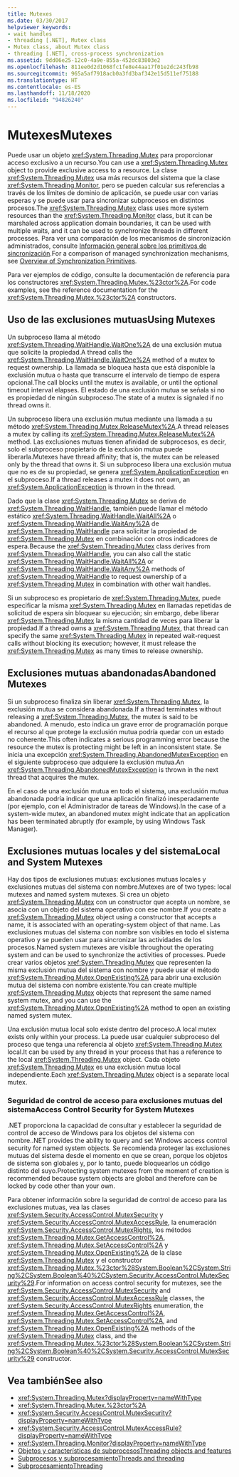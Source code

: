 ```yaml
---
title: Mutexes
ms.date: 03/30/2017
helpviewer_keywords:
- wait handles
- threading [.NET], Mutex class
- Mutex class, about Mutex class
- threading [.NET], cross-process synchronization
ms.assetid: 9dd06e25-12c0-4a9e-855a-452dc83803e2
ms.openlocfilehash: 811ee0d2d1068fc1fe8e44aa17f01e2dc243fb98
ms.sourcegitcommit: 965a5af7918acb0a3fd3baf342e15d511ef75188
ms.translationtype: HT
ms.contentlocale: es-ES
ms.lasthandoff: 11/18/2020
ms.locfileid: "94826240"
---
```

# <a name="mutexes"></a><span data-ttu-id="6d268-102">Mutexes</span><span class="sxs-lookup"><span data-stu-id="6d268-102">Mutexes</span></span>

<span data-ttu-id="6d268-103">Puede usar un objeto <xref:System.Threading.Mutex> para proporcionar acceso exclusivo a un recurso.</span><span class="sxs-lookup"><span data-stu-id="6d268-103">You can use a <xref:System.Threading.Mutex> object to provide exclusive access to a resource.</span></span> <span data-ttu-id="6d268-104">La clase <xref:System.Threading.Mutex> usa más recursos del sistema que la clase <xref:System.Threading.Monitor>, pero se pueden calcular sus referencias a través de los límites de dominio de aplicación, se puede usar con varias esperas y se puede usar para sincronizar subprocesos en distintos procesos.</span><span class="sxs-lookup"><span data-stu-id="6d268-104">The <xref:System.Threading.Mutex> class uses more system resources than the <xref:System.Threading.Monitor> class, but it can be marshaled across application domain boundaries, it can be used with multiple waits, and it can be used to synchronize threads in different processes.</span></span> <span data-ttu-id="6d268-105">Para ver una comparación de los mecanismos de sincronización administrados, consulte [Información general sobre los primitivos de sincronización](overview-of-synchronization-primitives.md).</span><span class="sxs-lookup"><span data-stu-id="6d268-105">For a comparison of managed synchronization mechanisms, see [Overview of Synchronization Primitives](overview-of-synchronization-primitives.md).</span></span>  
  
 <span data-ttu-id="6d268-106">Para ver ejemplos de código, consulte la documentación de referencia para los constructores <xref:System.Threading.Mutex.%23ctor%2A>.</span><span class="sxs-lookup"><span data-stu-id="6d268-106">For code examples, see the reference documentation for the <xref:System.Threading.Mutex.%23ctor%2A> constructors.</span></span>  
  
## <a name="using-mutexes"></a><span data-ttu-id="6d268-107">Uso de las exclusiones mutuas</span><span class="sxs-lookup"><span data-stu-id="6d268-107">Using Mutexes</span></span>  
 <span data-ttu-id="6d268-108">Un subproceso llama al método <xref:System.Threading.WaitHandle.WaitOne%2A> de una exclusión mutua que solicite la propiedad.</span><span class="sxs-lookup"><span data-stu-id="6d268-108">A thread calls the <xref:System.Threading.WaitHandle.WaitOne%2A> method of a mutex to request ownership.</span></span> <span data-ttu-id="6d268-109">La llamada se bloquea hasta que está disponible la exclusión mutua o hasta que transcurre el intervalo de tiempo de espera opcional.</span><span class="sxs-lookup"><span data-stu-id="6d268-109">The call blocks until the mutex is available, or until the optional timeout interval elapses.</span></span> <span data-ttu-id="6d268-110">El estado de una exclusión mutua se señala si no es propiedad de ningún subproceso.</span><span class="sxs-lookup"><span data-stu-id="6d268-110">The state of a mutex is signaled if no thread owns it.</span></span>  
  
 <span data-ttu-id="6d268-111">Un subproceso libera una exclusión mutua mediante una llamada a su método <xref:System.Threading.Mutex.ReleaseMutex%2A>.</span><span class="sxs-lookup"><span data-stu-id="6d268-111">A thread releases a mutex by calling its <xref:System.Threading.Mutex.ReleaseMutex%2A> method.</span></span> <span data-ttu-id="6d268-112">Las exclusiones mutuas tienen afinidad de subprocesos, es decir, solo el subproceso propietario de la exclusión mutua puede liberarla.</span><span class="sxs-lookup"><span data-stu-id="6d268-112">Mutexes have thread affinity; that is, the mutex can be released only by the thread that owns it.</span></span> <span data-ttu-id="6d268-113">Si un subproceso libera una exclusión mutua que no es de su propiedad, se genera <xref:System.ApplicationException> en el subproceso.</span><span class="sxs-lookup"><span data-stu-id="6d268-113">If a thread releases a mutex it does not own, an <xref:System.ApplicationException> is thrown in the thread.</span></span>  
  
 <span data-ttu-id="6d268-114">Dado que la clase <xref:System.Threading.Mutex> se deriva de <xref:System.Threading.WaitHandle>, también puede llamar el método estático <xref:System.Threading.WaitHandle.WaitAll%2A> o <xref:System.Threading.WaitHandle.WaitAny%2A> de <xref:System.Threading.WaitHandle> para solicitar la propiedad de <xref:System.Threading.Mutex> en combinación con otros indicadores de espera.</span><span class="sxs-lookup"><span data-stu-id="6d268-114">Because the <xref:System.Threading.Mutex> class derives from <xref:System.Threading.WaitHandle>, you can also call the static <xref:System.Threading.WaitHandle.WaitAll%2A> or <xref:System.Threading.WaitHandle.WaitAny%2A> methods of <xref:System.Threading.WaitHandle> to request ownership of a <xref:System.Threading.Mutex> in combination with other wait handles.</span></span>  
  
 <span data-ttu-id="6d268-115">Si un subproceso es propietario de <xref:System.Threading.Mutex>, puede especificar la misma <xref:System.Threading.Mutex> en llamadas repetidas de solicitud de espera sin bloquear su ejecución; sin embargo, debe liberar <xref:System.Threading.Mutex> la misma cantidad de veces para liberar la propiedad.</span><span class="sxs-lookup"><span data-stu-id="6d268-115">If a thread owns a <xref:System.Threading.Mutex>, that thread can specify the same <xref:System.Threading.Mutex> in repeated wait-request calls without blocking its execution; however, it must release the <xref:System.Threading.Mutex> as many times to release ownership.</span></span>  
  
## <a name="abandoned-mutexes"></a><span data-ttu-id="6d268-116">Exclusiones mutuas abandonadas</span><span class="sxs-lookup"><span data-stu-id="6d268-116">Abandoned Mutexes</span></span>  
 <span data-ttu-id="6d268-117">Si un subproceso finaliza sin liberar <xref:System.Threading.Mutex>, la exclusión mutua se considera abandonada.</span><span class="sxs-lookup"><span data-stu-id="6d268-117">If a thread terminates without releasing a <xref:System.Threading.Mutex>, the mutex is said to be abandoned.</span></span> <span data-ttu-id="6d268-118">A menudo, esto indica un grave error de programación porque el recurso al que protege la exclusión mutua podría quedar con un estado no coherente.</span><span class="sxs-lookup"><span data-stu-id="6d268-118">This often indicates a serious programming error because the resource the mutex is protecting might be left in an inconsistent state.</span></span> <span data-ttu-id="6d268-119">Se inicia una excepción <xref:System.Threading.AbandonedMutexException> en el siguiente subproceso que adquiere la exclusión mutua.</span><span class="sxs-lookup"><span data-stu-id="6d268-119">An <xref:System.Threading.AbandonedMutexException> is thrown in the next thread that acquires the mutex.</span></span>
  
 <span data-ttu-id="6d268-120">En el caso de una exclusión mutua en todo el sistema, una exclusión mutua abandonada podría indicar que una aplicación finalizó inesperadamente (por ejemplo, con el Administrador de tareas de Windows).</span><span class="sxs-lookup"><span data-stu-id="6d268-120">In the case of a system-wide mutex, an abandoned mutex might indicate that an application has been terminated abruptly (for example, by using Windows Task Manager).</span></span>  
  
## <a name="local-and-system-mutexes"></a><span data-ttu-id="6d268-121">Exclusiones mutuas locales y del sistema</span><span class="sxs-lookup"><span data-stu-id="6d268-121">Local and System Mutexes</span></span>  
 <span data-ttu-id="6d268-122">Hay dos tipos de exclusiones mutuas: exclusiones mutuas locales y exclusiones mutuas del sistema con nombre.</span><span class="sxs-lookup"><span data-stu-id="6d268-122">Mutexes are of two types: local mutexes and named system mutexes.</span></span> <span data-ttu-id="6d268-123">Si crea un objeto <xref:System.Threading.Mutex> con un constructor que acepta un nombre, se asocia con un objeto del sistema operativo con ese nombre.</span><span class="sxs-lookup"><span data-stu-id="6d268-123">If you create a <xref:System.Threading.Mutex> object using a constructor that accepts a name, it is associated with an operating-system object of that name.</span></span> <span data-ttu-id="6d268-124">Las exclusiones mutuas del sistema con nombre son visibles en todo el sistema operativo y se pueden usar para sincronizar las actividades de los procesos.</span><span class="sxs-lookup"><span data-stu-id="6d268-124">Named system mutexes are visible throughout the operating system and can be used to synchronize the activities of processes.</span></span> <span data-ttu-id="6d268-125">Puede crear varios objetos <xref:System.Threading.Mutex> que representen la misma exclusión mutua del sistema con nombre y puede usar el método <xref:System.Threading.Mutex.OpenExisting%2A> para abrir una exclusión mutua del sistema con nombre existente.</span><span class="sxs-lookup"><span data-stu-id="6d268-125">You can create multiple <xref:System.Threading.Mutex> objects that represent the same named system mutex, and you can use the <xref:System.Threading.Mutex.OpenExisting%2A> method to open an existing named system mutex.</span></span>  
  
 <span data-ttu-id="6d268-126">Una exclusión mutua local solo existe dentro del proceso.</span><span class="sxs-lookup"><span data-stu-id="6d268-126">A local mutex exists only within your process.</span></span> <span data-ttu-id="6d268-127">La puede usar cualquier subproceso del proceso que tenga una referencia al objeto <xref:System.Threading.Mutex> local.</span><span class="sxs-lookup"><span data-stu-id="6d268-127">It can be used by any thread in your process that has a reference to the local <xref:System.Threading.Mutex> object.</span></span> <span data-ttu-id="6d268-128">Cada objeto <xref:System.Threading.Mutex> es una exclusión mutua local independiente.</span><span class="sxs-lookup"><span data-stu-id="6d268-128">Each <xref:System.Threading.Mutex> object is a separate local mutex.</span></span>  
  
### <a name="access-control-security-for-system-mutexes"></a><span data-ttu-id="6d268-129">Seguridad de control de acceso para exclusiones mutuas del sistema</span><span class="sxs-lookup"><span data-stu-id="6d268-129">Access Control Security for System Mutexes</span></span>  

<span data-ttu-id="6d268-130">.NET proporciona la capacidad de consultar y establecer la seguridad de control de acceso de Windows para los objetos del sistema con nombre.</span><span class="sxs-lookup"><span data-stu-id="6d268-130">.NET provides the ability to query and set Windows access control security for named system objects.</span></span> <span data-ttu-id="6d268-131">Se recomienda proteger las exclusiones mutuas del sistema desde el momento en que se crean, porque los objetos de sistema son globales y, por lo tanto, puede bloquearlos un código distinto del suyo.</span><span class="sxs-lookup"><span data-stu-id="6d268-131">Protecting system mutexes from the moment of creation is recommended because system objects are global and therefore can be locked by code other than your own.</span></span>  
  
 <span data-ttu-id="6d268-132">Para obtener información sobre la seguridad de control de acceso para las exclusiones mutuas, vea las clases <xref:System.Security.AccessControl.MutexSecurity> y <xref:System.Security.AccessControl.MutexAccessRule>, la enumeración <xref:System.Security.AccessControl.MutexRights>, los métodos <xref:System.Threading.Mutex.GetAccessControl%2A>, <xref:System.Threading.Mutex.SetAccessControl%2A> y <xref:System.Threading.Mutex.OpenExisting%2A> de la clase <xref:System.Threading.Mutex> y el constructor <xref:System.Threading.Mutex.%23ctor%28System.Boolean%2CSystem.String%2CSystem.Boolean%40%2CSystem.Security.AccessControl.MutexSecurity%29>.</span><span class="sxs-lookup"><span data-stu-id="6d268-132">For information on access control security for mutexes, see the <xref:System.Security.AccessControl.MutexSecurity> and <xref:System.Security.AccessControl.MutexAccessRule> classes, the <xref:System.Security.AccessControl.MutexRights> enumeration, the <xref:System.Threading.Mutex.GetAccessControl%2A>, <xref:System.Threading.Mutex.SetAccessControl%2A>, and <xref:System.Threading.Mutex.OpenExisting%2A> methods of the <xref:System.Threading.Mutex> class, and the <xref:System.Threading.Mutex.%23ctor%28System.Boolean%2CSystem.String%2CSystem.Boolean%40%2CSystem.Security.AccessControl.MutexSecurity%29> constructor.</span></span>  
  
## <a name="see-also"></a><span data-ttu-id="6d268-133">Vea también</span><span class="sxs-lookup"><span data-stu-id="6d268-133">See also</span></span>

- <xref:System.Threading.Mutex?displayProperty=nameWithType>
- <xref:System.Threading.Mutex.%23ctor%2A>
- <xref:System.Security.AccessControl.MutexSecurity?displayProperty=nameWithType>
- <xref:System.Security.AccessControl.MutexAccessRule?displayProperty=nameWithType>
- <xref:System.Threading.Monitor?displayProperty=nameWithType>
- [<span data-ttu-id="6d268-134">Objetos y características de subprocesos</span><span class="sxs-lookup"><span data-stu-id="6d268-134">Threading objects and features</span></span>](threading-objects-and-features.md)
- [<span data-ttu-id="6d268-135">Subprocesos y subprocesamiento</span><span class="sxs-lookup"><span data-stu-id="6d268-135">Threads and threading</span></span>](threads-and-threading.md)
- [<span data-ttu-id="6d268-136">Subprocesamiento</span><span class="sxs-lookup"><span data-stu-id="6d268-136">Threading</span></span>](index.md)
